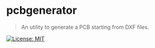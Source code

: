 [license]: https://opensource.org/licenses/MIT
[license-badge]: https://img.shields.io/github/license/dexpota/pcbgenerator.svg?style=for-the-badge

# pcbgenerator

> An utility to generate a PCB starting from DXF files.

[![License: MIT][license-badge]][license]
